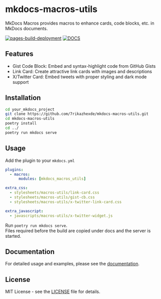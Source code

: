 # mkdocs-macros-utils

MkDocs Macros provides macros to enhance cards, code blocks, etc. in MkDocs documents.

[![pages-build-deployment](https://github.com/7rikazhexde/mkdocs-macros-utils/actions/workflows/pages/pages-build-deployment/badge.svg?branch=gh-pages)](https://github.com/7rikazhexde/mkdocs-macros-utils/actions/workflows/pages/pages-build-deployment) [![DOCS](https://img.shields.io/badge/Docs-Click%20Here-blue?colorA=24292e&colorB=0366d6&logo=github)](https://7rikazhexde.github.io/mkdocs-macros-utils/)

## Features

- Gist Code Block: Embed and syntax-highlight code from GitHub Gists
- Link Card: Create attractive link cards with images and descriptions
- X/Twitter Card: Embed tweets with proper styling and dark mode support

## Installation

```bash
cd your_mkdocs_project
git clone https://github.com/7rikazhexde/mkdocs-macros-utils.git
cd mkdocs-macros-utils
poetry install
cd ../
poetry run mkdocs serve
```

## Usage

Add the plugin to your `mkdocs.yml`

```yaml
plugins:
  - macros:
      modules: [mkdocs_macros_utils]

extra_css:
  - stylesheets/macros-utils/link-card.css
  - stylesheets/macros-utils/gist-cb.css
  - stylesheets/macros-utils/x-twitter-link-card.css

extra_javascript:
  - javascripts/macros-utils/x-twitter-widget.js
```

Run `poetry run mkdocs serve`.  
Files required before the build are copied under docs and the server is started.

## Documentation

For detailed usage and examples, please see the [documentation](https://7rikazhexde.github.io/mkdocs-macros-utils/).

## License

MIT License - see the [LICENSE](./LICENCE) file for details.

